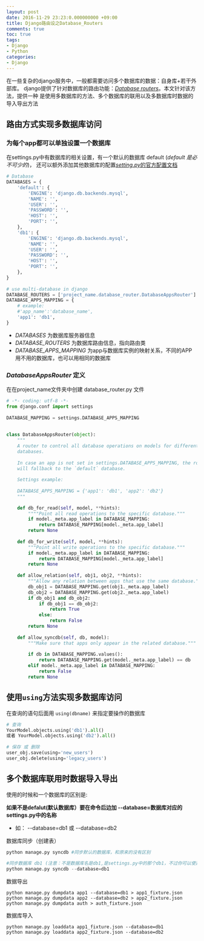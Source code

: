 ```yaml
---
layout: post
date: 2016-11-29 23:23:0.000000000 +09:00
title: Django路由设之Database_Routers
comments: true
toc: true
tags: 
- Django
- Python
categories:
- Django 
---
```


在一些复杂的django服务中，一般都需要访问多个数据库的数据：自身库+若干外部库。
django提供了针对数据库的路由功能：[*Database routers*][1]。本文针对该方法，提供一种
是使用多数据库的方法、多个数据库的联用以及多数据库时数据的导入导出方法

<!--more-->

## 路由方式实现多数据库访问
### 为每个app都可以单独设置一个数据库

在settings.py中有数据库的相关设置，有一个默认的数据库 default  (*default 是必不可少的*)，
还可以额外添加其他数据库的配置[*setting.py*的官方配置文档][2]

``` python
# Database
DATABASES = {
    'default': {
        'ENGINE': 'django.db.backends.mysql',
        'NAME': '',
        'USER': '',
        'PASSWORD': '',
        'HOST': '',
        'PORT': '',
    },
    'db1': {
        'ENGINE': 'django.db.backends.mysql',
        'NAME': '',
        'USER': '',
        'PASSWORD': '',
        'HOST': '',
        'PORT': '',
    },
}
 
# use multi-database in django
DATABASE_ROUTERS = ['project_name.database_router.DatabaseAppsRouter']
DATABASE_APPS_MAPPING = {
    # example:
    #'app_name':'database_name',
    'app1': 'db1',
}
```

 - *DATABASES* 为数据库服务器信息
 - *DATABASE_ROUTERS* 为数据库路由信息，指向路由类
 - *DATABASE_APPS_MAPPING* 为app与数据库实例的映射关系，不同的APP用不用的数据库，也可以用相同的数据库

### *DatabaseAppsRouter* 定义
在在project_name文件夹中创建 database_router.py 文件

``` python
# -*- coding: utf-8 -*-
from django.conf import settings
 
DATABASE_MAPPING = settings.DATABASE_APPS_MAPPING
 
 
class DatabaseAppsRouter(object):
    """
    A router to control all database operations on models for different
    databases.
 
    In case an app is not set in settings.DATABASE_APPS_MAPPING, the router
    will fallback to the `default` database.
 
    Settings example:
 
    DATABASE_APPS_MAPPING = {'app1': 'db1', 'app2': 'db2'}
    """
 
    def db_for_read(self, model, **hints):
        """"Point all read operations to the specific database."""
        if model._meta.app_label in DATABASE_MAPPING:
            return DATABASE_MAPPING[model._meta.app_label]
        return None
 
    def db_for_write(self, model, **hints):
        """Point all write operations to the specific database."""
        if model._meta.app_label in DATABASE_MAPPING:
            return DATABASE_MAPPING[model._meta.app_label]
        return None
 
    def allow_relation(self, obj1, obj2, **hints):
        """Allow any relation between apps that use the same database."""
        db_obj1 = DATABASE_MAPPING.get(obj1._meta.app_label)
        db_obj2 = DATABASE_MAPPING.get(obj2._meta.app_label)
        if db_obj1 and db_obj2:
            if db_obj1 == db_obj2:
                return True
            else:
                return False
        return None
 
    def allow_syncdb(self, db, model):
        """Make sure that apps only appear in the related database."""
 
        if db in DATABASE_MAPPING.values():
            return DATABASE_MAPPING.get(model._meta.app_label) == db
        elif model._meta.app_label in DATABASE_MAPPING:
            return False
        return None
```

## 使用`using`方法实现多数据库访问
在查询的语句后面用 `using(dbname)` 来指定要操作的数据库
``` python
# 查询
YourModel.objects.using('db1').all() 
或者 YourModel.objects.using('db2').all()
 
# 保存 或 删除
user_obj.save(using='new_users')
user_obj.delete(using='legacy_users')
```

## 多个数据库联用时数据导入导出
使用的时候和一个数据库的区别是:

**如果不是defalut(默认数据库）要在命令后边加 --database=数据库对应的settings.py中的名称** 

 - 如： --database=db1  或 --database=db2

数据库同步（创建表）
``` python
python manage.py syncdb #同步默认的数据库，和原来的没有区别
 
#同步数据库 db1 (注意：不是数据库名是db1,是settings.py中的那个db1，不过你可以使这两个名称相同，容易使用)
python manage.py syncdb --database=db1
```

数据导出
``` shell
python manage.py dumpdata app1 --database=db1 > app1_fixture.json
python manage.py dumpdata app2 --database=db2 > app2_fixture.json
python manage.py dumpdata auth > auth_fixture.json
```

数据库导入
``` shell
python manage.py loaddata app1_fixture.json --database=db1
python manage.py loaddata app2_fixture.json --database=db2
```

[1]: http://devdocs.io/django~1.8/topics/db/multi-db#topics-db-multi-db-routing
[2]: https://docs.djangoproject.com/en/1.8/ref/settings/#databases
